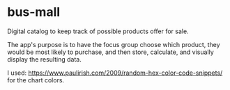 # bus-mall


Digital catalog to keep track of possible products offer for sale.

The app's purpose is to have the focus group choose which product, they would be most likely to purchase, and then store, calculate, and visually display the resulting data.

I used: https://www.paulirish.com/2009/random-hex-color-code-snippets/
for the chart colors.

